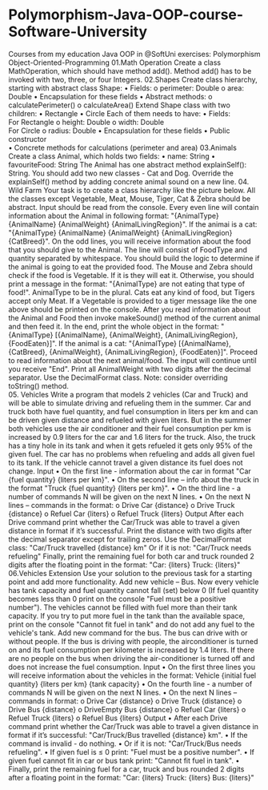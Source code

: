 # Polymorphism-Java-OOP-course-Software-University
Courses from my education Java OOP in @SoftUni
exercises: Polymorphism Object-Oriented-Programming
01.Math Operation 
Create a class MathOperation, which should have method add(). Method add() has to be invoked with two, three, or four Integers. 
02.Shapes 
Create class hierarchy, starting with abstract class Shape: 
•	Fields: 
o	perimeter: Double o area: Double 
•	Encapsulation for these fields 
•	Abstract methods: 
o	calculatePerimeter() o calculateArea() 
Extend Shape class with two children: 
•	Rectangle 
•	Circle 
Each of them needs to have: 
•	Fields:  
For Rectangle o height: Double o width: Double  
For Circle 
o	radius: Double 
•	Encapsulation for these fields 
•	Public constructor  
•	Concrete methods for calculations (perimeter and area) 
03.Animals 
Create a class Animal, which holds two fields: 
•	name: String 
•	favouriteFood: String 
The Animal has one abstract method explainSelf(): String. 
You should add two new classes - Cat and Dog. Override the explainSelf() method by adding concrete animal sound on a new line.
04. Wild Farm
Your task is to create a class hierarchy like the picture below. All the classes except Vegetable, Meat, Mouse, Tiger, Cat & Zebra should be abstract. 
Input should be read from the console. Every even line will contain information about the Animal in following format: 
"{AnimalType} {AnimalName} {AnimalWeight} {AnimalLivingRegion}". 
If the animai is a cat: "{AnimalType} {AnimalName} {AnimalWeight} {AnimalLivingRegion} {CatBreed}". 
On the odd lines, you will receive information about the food that you should give to the Animal. The line will consist of FoodType and quantity separated by whitespace. 
You should build the logic to determine if the animal is going to eat the provided food. The Mouse and Zebra should check if the food is Vegetable. If it is they will eat it. Otherwise, you should print a message in the format: 
"{AnimalType} are not eating that type of food!". AnimalType to be in the plural. 
Cats eat any kind of food, but Tigers accept only Meat. If a Vegetable is provided to a tiger message like the one above should be printed on the console. 
After you read information about the Animal and Food then invoke makeSound() method of the current animal and then feed it. In the end, print the whole object in the format: 
"{AnimalType} [{AnimalName}, {AnimalWeight}, {AnimalLivingRegion}, {FoodEaten}]". 
If the animal is a cat: "{AnimalType} [{AnimalName}, {CatBreed}, {AnimalWeight}, {AnimalLivingRegion}, {FoodEaten}]". 
Proceed to read information about the next animal/food. The input will continue until you receive "End". 
Print all AnimalWeight with two digits after the decimal separator. Use the DecimalFormat class. 
Note: consider overriding toString() method. 	
05. Vehicles 
Write a program that models 2 vehicles (Car and Truck) and will be able to simulate driving and refueling them in the summer. Car and truck both have fuel quantity, and fuel consumption in liters per km and can be driven given distance and refueled with given liters. But in the summer both vehicles use the air conditioner and their fuel consumption per km is increased by 0.9 liters for the car and 1.6 liters for the truck. Also, the truck has a tiny hole in its tank and when it gets refueled it gets only 95% of the given fuel. The car has no problems when refueling and adds all given fuel to its tank. If the vehicle cannot travel a given distance its fuel does not change. 
Input 
•	On the first line - information about the car in format "Car {fuel quantity} {liters per km}". 
•	On the second line – info about the truck in the format "Truck {fuel quantity} {liters per km}". 
•	On the third line - a number of commands N will be given on the next N lines. 
•	On the next N lines – commands in the format: o Drive Car {distance} o Drive Truck {distance} o Refuel Car {liters} o Refuel Truck {liters} 
Output 
After each Drive command print whether the Car/Truck was able to travel a given distance in format if it’s successful. Print the distance with two digits after the decimal separator except for trailing zeros. Use the DecimalFormat class: 
"Car/Truck travelled {distance} km" 
Or if it is not: 
"Car/Truck needs refueling" 
Finally, print the remaining fuel for both car and truck rounded 2 digits after the floating point in the format: 
"Car: {liters} 
Truck: {liters}" 
06.Vehicles Extension 
Use your solution to the previous task for a starting point and add more functionality. Add new vehicle – Bus. Now every vehicle has tank capacity and fuel quantity cannot fall (set) below 0 (If fuel quantity becomes less than 0 print on the console "Fuel must be a positive number"). 
The vehicles cannot be filled with fuel more than their tank capacity. If you try to put more fuel in the tank than the available space, print on the console "Cannot fit fuel in tank" and do not add any fuel to the vehicle's tank. 
Add new command for the bus. The bus can drive with or without people. If the bus is driving with people, the airconditioner is turned on and its fuel consumption per kilometer is increased by 1.4 liters. If there are no people on the bus when driving the air-conditioner is turned off and does not increase the fuel consumption. 
Input 
•	On the first three lines you will receive information about the vehicles in the format: 
Vehicle {initial fuel quantity} {liters per km} {tank capacity} 
•	On the fourth line - a number of commands N will be given on the next N lines. 
•	On the next N lines – commands in format: 
o Drive Car {distance} o Drive Truck {distance} o Drive Bus {distance} o DriveEmpty Bus {distance} o Refuel Car {liters} o Refuel Truck {liters} o Refuel Bus {liters} Output 
•	After each Drive command print whether the Car/Truck was able to travel a given distance in format if it’s successful: "Car/Truck/Bus travelled {distance} km". 
•	If the command is invalid - do nothing. 
•	Or if it is not: "Car/Truck/Bus needs refueling". 
•	If given fuel is ≤ 0 print: "Fuel must be a positive number". 
•	If given fuel cannot fit in car or bus tank print: "Cannot fit fuel in tank". 
•	Finally, print the remaining fuel for a car, truck and bus rounded 2 digits after a floating point in the format: 
"Car: {liters} 
Truck: {liters} 
Bus: {liters}" 






